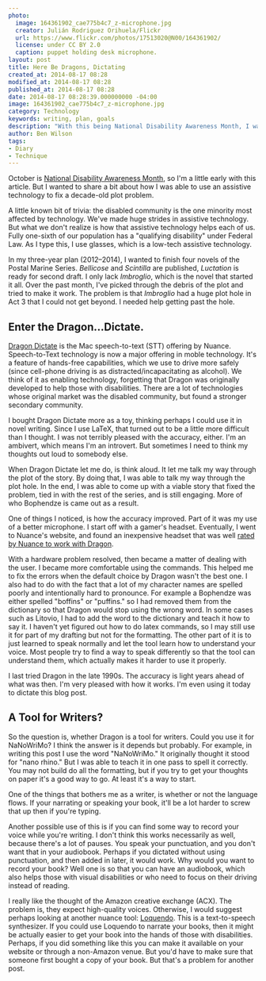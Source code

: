 ```yaml
---
photo:
  image: 164361902_cae775b4c7_z-microphone.jpg
  creator: Julián Rodriguez Orihuela/Flickr
  url: https://www.flickr.com/photos/17513020@N00/164361902/
  license: under CC BY 2.0
  caption: puppet holding desk microphone.
layout: post
title: Here Be Dragons, Dictating
created_at: 2014-08-17 08:28
modified_at: 2014-08-17 08:28
published_at: 2014-08-17 08:28
date: 2014-08-17 08:28:39.000000000 -04:00
image: 164361902_cae775b4c7_z-microphone.jpg
category: Technology
keywords: writing, plan, goals
description: "With this being National Disability Awareness Month, I wanted to chat about how I used Dragon with a plot problem."
author: Ben Wilson
tags:
- Diary
- Technique
---
```

October is [National Disability Awareness Month](http://www.dol.gov/odep/topics/ndeam/index-2014.htm), so I'm a little early with this article. But I wanted to share a bit about how I was able to use an assistive technology to fix a decade-old plot problem.

<!-- more -->

A little known bit of trivia: the disabled community is the one minority most affected by technology. We've made huge strides in assistive technology. But what we don't realize is how that assistive technology helps each of us. Fully one-sixth of our population has a "qualifying disability" under Federal Law. As I type this, I use glasses, which is a low-tech assistive technology.

In my three-year plan (2012&ndash;2014), I wanted to finish four novels of the Postal Marine Series. *Bellicose* and *Scintilla* are published, *Luctation* is ready for second draft. I only lack *Imbroglio*, which is the novel that started it all. Over the past month, I've picked through the debris of the plot and tried to make it work. The problem is that *Imbroglio* had a huge plot hole in Act 3 that I could not get beyond. I needed help getting past the hole.

## Enter the Dragon...Dictate.

[Dragon Dictate](http://www.nuance.com/dragon/index.htm) is the Mac speech-to-text (STT) offering by Nuance. Speech-to-Text technology is now a major offering in moble technology. It's a feature of hands-free capabilities, which we use to drive more safely (since cell-phone driving is as distracted/incapacitating as alcohol). We think of it as enabling technology, forgetting that Dragon was originally developed to help those with  disabilities. There are a lot of technologies whose original market was the disabled community, but found a stronger secondary community.

I bought Dragon Dictate more as a toy, thinking perhaps I could use it in novel writing. Since I use LaTeX, that turned out to be a little more difficult than I thought. I was not terribly pleased with the accuracy, either. I'm an ambivert, which means I'm an introvert. But sometimes I need to think my thoughts out loud to somebody else.

When Dragon Dictate let me do, is think aloud. It let me talk my way through the plot of the story. By doing that, I was able to talk my way through the plot hole. In the end, I was able to come up with a viable story that fixed the problem, tied in with the rest of the series, and is still engaging. More of who Bophendze is came out as a result.

One of things I noticed, is how the accuracy improved. Part of it was my use of a better microphone. I start off with a gamer's headset. Eventually, I went to Nuance's website, and found an inexpensive headset that was well [rated by Nuance to work with Dragon](http://support.nuance.com/compatibility/).

With a hardware problem resolved, then became a matter of dealing with the user. I became more comfortable using the commands. This helped me to fix the errors when the default choice by Dragon wasn't the best one. I also had to do with the fact that a lot of my character names are spelled poorly and intentionally hard to pronounce. For example a Bophendze was either spelled "boffins" or "puffins."  so I had removed them from the dictionary so that Dragon would stop using the wrong word. In some cases such as Litovio, I had to add the word to the dictionary and teach it how to say it. I haven't yet figured out how to do latex commands, so I may still use it for part of my drafting but not for the formatting. The other part of it is to just learned to speak normally and let the tool learn how to understand your voice. Most people try to find a way to speak differently so that the tool can understand them, which actually makes it harder to use it properly.

I last tried Dragon in the late 1990s. The accuracy is light years ahead of what was then. I'm very pleased with how it works. I'm even using it today to dictate this blog post.

## A Tool for Writers?

So the question is, whether Dragon is a tool for writers. Could you use it for NaNoWriMo? I think the answer is it depends but probably. For example, in writing this post I use the word "NaNoWriMo." It originally thought it stood for "nano rhino."  But I was able to teach it in one pass to spell it correctly. You may not build do all the formatting, but if you try to get your thoughts on paper it's a good way to go. At least it's a way to start.

One of the things that bothers me as a writer, is whether or not the language flows. If your narrating or speaking your book, it'll be a lot harder to screw that up then if you're typing.

Another possible use of this is if you can find some way to record your voice while you're writing. I don't think this works necessarily as well, because there's a lot of pauses. You speak your punctuation, and you don't want that in your audiobook. Perhaps if you dictated without using punctuation, and then added in later, it would work.  Why would you want to record your book? Well one is so that you can have an audiobook, which also helps those with visual disabilities or who need to focus on their driving instead of reading.

I really like the thought of the Amazon creative exchange (ACX). The problem is, they expect high-quality voices. Otherwise, I would suggest perhaps looking at another nuance tool: [Loquendo](http://www.nuance.com/for-business/customer-service-solutions/loquendo-small-business-bundle/index.htm). This is a text-to-speech synthesizer. If you could use Loquendo to narrate your books, then it might be actually easier to get your book into the hands of those with disabilities. Perhaps, if you did something like this you can make it available on your website or through a non-Amazon venue. But you'd have to make sure that someone first bought a copy of your book. But that's a problem for another post.
